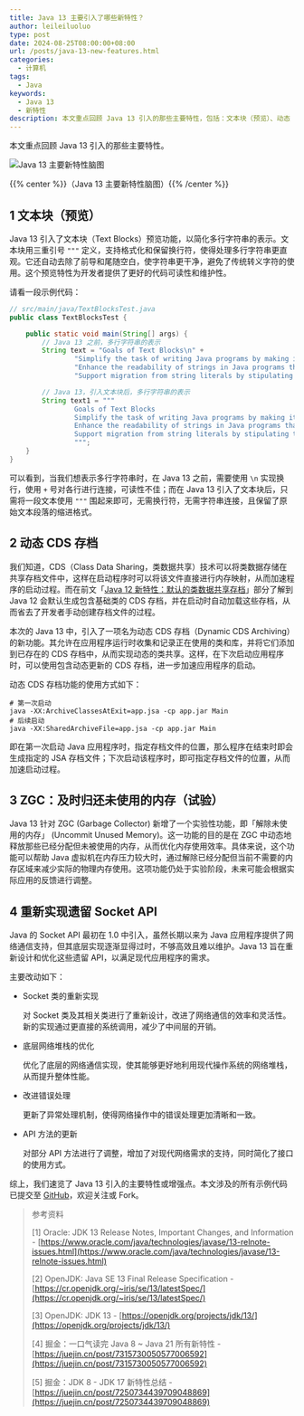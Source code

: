 ```yaml
---
title: Java 13 主要引入了哪些新特性？
author: leileiluoluo
type: post
date: 2024-08-25T08:00:00+08:00
url: /posts/java-13-new-features.html
categories:
  - 计算机
tags:
  - Java
keywords:
  - Java 13
  - 新特性
description: 本文重点回顾 Java 13 引入的那些主要特性，包括：文本块（预览）、动态 CDS 存档、ZGC：及时归还未使用的内存（试验）、重新实现遗留 Socket API。
---
```


本文重点回顾 Java 13 引入的那些主要特性。

![Java 13 主要新特性脑图](https://leileiluoluo.github.io/static/images/uploads/2024/08/java-13-new-features.svg)

{{% center %}}（Java 13 主要新特性脑图）{{% /center %}}

## 1 文本块（预览）

Java 13 引入了文本块（Text Blocks）预览功能，以简化多行字符串的表示。文本块用三重引号 `"""` 定义，支持格式化和保留换行符，使得处理多行字符串更直观。它还自动去除了前导和尾随空白，使字符串更干净，避免了传统转义字符的使用。这个预览特性为开发者提供了更好的代码可读性和维护性。

请看一段示例代码：

```java
// src/main/java/TextBlocksTest.java
public class TextBlocksTest {

    public static void main(String[] args) {
        // Java 13 之前，多行字符串的表示
        String text = "Goals of Text Blocks\n" +
                "Simplify the task of writing Java programs by making it easy to express strings that span several lines of source code, while avoiding escape sequences in common cases.\n" +
                "Enhance the readability of strings in Java programs that denote code written in non-Java languages.\n" +
                "Support migration from string literals by stipulating that any new construct can express the same set of strings as a string literal, and interpret the same escape sequences, and be manipulated like a string literal.";

        // Java 13，引入文本块后，多行字符串的表示
        String text1 = """
                Goals of Text Blocks
                Simplify the task of writing Java programs by making it easy to express strings that span several lines of source code, while avoiding escape sequences in common cases.
                Enhance the readability of strings in Java programs that denote code written in non-Java languages.
                Support migration from string literals by stipulating that any new construct can express the same set of strings as a string literal, and interpret the same escape sequences, and be manipulated like a string literal.
                """;
    }
}
```

可以看到，当我们想表示多行字符串时，在 Java 13 之前，需要使用 `\n` 实现换行，使用 `+` 号对各行进行连接，可读性不佳；而在 Java 13 引入了文本块后，只需将一段文本使用 `"""` 围起来即可，无需换行符，无需字符串连接，且保留了原始文本段落的缩进格式。

## 2 动态 CDS 存档

我们知道，CDS（Class Data Sharing，类数据共享）技术可以将类数据存储在共享存档文件中，这样在启动程序时可以将该文件直接进行内存映射，从而加速程序的启动过程。而在前文「[Java 12 新特性：默认的类数据共享存档](https://leileiluoluo.github.io/posts/java-12-new-features.html#8-默认的类数据共享存档)」部分了解到 Java 12 会默认生成包含基础类的 CDS 存档，并在启动时自动加载这些存档，从而省去了开发者手动创建存档文件的过程。

本次的 Java 13 中，引入了一项名为动态 CDS 存档（Dynamic CDS Archiving）的新功能。其允许在应用程序运行时收集和记录正在使用的类和库，并将它们添加到已存在的 CDS 存档中，从而实现动态的类共享。这样，在下次启动应用程序时，可以使用包含动态更新的 CDS 存档，进一步加速应用程序的启动。

动态 CDS 存档功能的使用方式如下：

```shell
# 第一次启动
java -XX:ArchiveClassesAtExit=app.jsa -cp app.jar Main
# 后续启动
java -XX:SharedArchiveFile=app.jsa -cp app.jar Main
```

即在第一次启动 Java 应用程序时，指定存档文件的位置，那么程序在结束时即会生成指定的 JSA 存档文件；下次启动该程序时，即可指定存档文件的位置，从而加速启动过程。

## 3 ZGC：及时归还未使用的内存（试验）

Java 13 针对 ZGC (Garbage Collector) 新增了一个实验性功能，即「解除未使用的内存」 (Uncommit Unused Memory)。这一功能的目的是在 ZGC 中动态地释放那些已经分配但未被使用的内存，从而优化内存使用效率。具体来说，这个功能可以帮助 Java 虚拟机在内存压力较大时，通过解除已经分配但当前不需要的内存区域来减少实际的物理内存使用。这项功能仍处于实验阶段，未来可能会根据实际应用的反馈进行调整。

## 4 重新实现遗留 Socket API

Java 的 Socket API 最初在 1.0 中引入，虽然长期以来为 Java 应用程序提供了网络通信支持，但其底层实现逐渐显得过时，不够高效且难以维护。Java 13 旨在重新设计和优化这些遗留 API，以满足现代应用程序的需求。

主要改动如下：

- Socket 类的重新实现

  对 Socket 类及其相关类进行了重新设计，改进了网络通信的效率和灵活性。新的实现通过更直接的系统调用，减少了中间层的开销。

- 底层网络堆栈的优化

  优化了底层的网络通信实现，使其能够更好地利用现代操作系统的网络堆栈，从而提升整体性能。

- 改进错误处理

  更新了异常处理机制，使得网络操作中的错误处理更加清晰和一致。

- API 方法的更新

  对部分 API 方法进行了调整，增加了对现代网络需求的支持，同时简化了接口的使用方式。

综上，我们速览了 Java 13 引入的主要特性或增强点。本文涉及的所有示例代码已提交至 [GitHub](https://github.com/leileiluoluo/java-exercises/tree/main/java-13-new-features-demo/src/main/java)，欢迎关注或 Fork。

> 参考资料
>
> [1] Oracle: JDK 13 Release Notes, Important Changes, and Information - [https://www.oracle.com/java/technologies/javase/13-relnote-issues.html](https://www.oracle.com/java/technologies/javase/13-relnote-issues.html)
>
> [2] OpenJDK: Java SE 13 Final Release Specification - [https://cr.openjdk.org/~iris/se/13/latestSpec/](https://cr.openjdk.org/~iris/se/13/latestSpec/)
>
> [3] OpenJDK: JDK 13 - [https://openjdk.org/projects/jdk/13/](https://openjdk.org/projects/jdk/13/)
>
> [4] 掘金：一口气读完 Java 8 ~ Java 21 所有新特性 - [https://juejin.cn/post/7315730050577006592](https://juejin.cn/post/7315730050577006592)
>
> [5] 掘金：JDK 8 - JDK 17 新特性总结 - [https://juejin.cn/post/7250734439709048869](https://juejin.cn/post/7250734439709048869)
